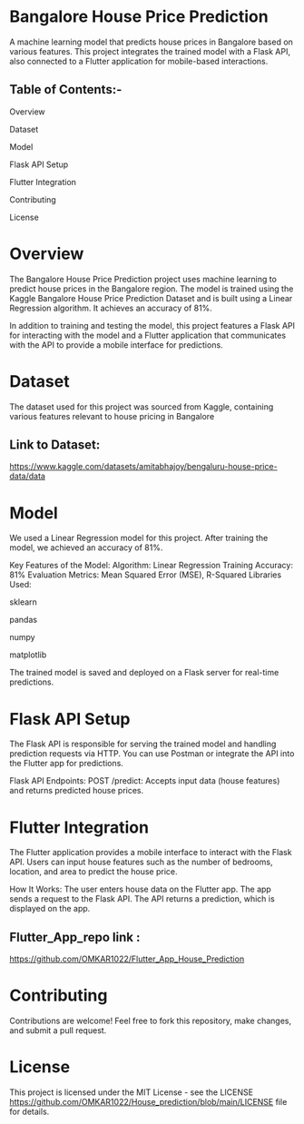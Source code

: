 # Bangalore House Price Prediction

A machine learning model that predicts house prices in Bangalore based on various features. This project integrates the trained model with a Flask API, also connected to a Flutter application for mobile-based interactions.


## Table of Contents:-

Overview

Dataset

Model

Flask API Setup

Flutter Integration

Contributing

License



# Overview

The Bangalore House Price Prediction project uses machine learning to predict house prices in the Bangalore region. The model is trained using the Kaggle Bangalore House Price Prediction Dataset and is built using a Linear Regression algorithm. It achieves an accuracy of 81%.

In addition to training and testing the model, this project features a Flask API for interacting with the model and a Flutter application that communicates with the API to provide a mobile interface for predictions.


# Dataset

The dataset used for this project was sourced from Kaggle, containing various features relevant to house pricing in Bangalore
## Link to Dataset:
https://www.kaggle.com/datasets/amitabhajoy/bengaluru-house-price-data/data


# Model

We used a Linear Regression model for this project. After training the model, we achieved an accuracy of 81%.

Key Features of the Model:
Algorithm: Linear Regression
Training Accuracy: 81%
Evaluation Metrics: Mean Squared Error (MSE), R-Squared
Libraries Used:

sklearn

pandas

numpy

matplotlib

The trained model is saved and deployed on a Flask server for real-time predictions.


# Flask API Setup

The Flask API is responsible for serving the trained model and handling prediction requests via HTTP. You can use Postman or integrate the API into the Flutter app for predictions.

Flask API Endpoints:
POST /predict: Accepts input data (house features) and returns predicted house prices.



# Flutter Integration

The Flutter application provides a mobile interface to interact with the Flask API. Users can input house features such as the number of bedrooms, location, and area to predict the house price.

How It Works:
The user enters house data on the Flutter app.
The app sends a request to the Flask API.
The API returns a prediction, which is displayed on the app.

## Flutter_App_repo link : 
https://github.com/OMKAR1022/Flutter_App_House_Prediction

# Contributing

Contributions are welcome! Feel free to fork this repository, make changes, and submit a pull request. 

# License

This project is licensed under the MIT License - see the LICENSE https://github.com/OMKAR1022/House_prediction/blob/main/LICENSE  file for details.

